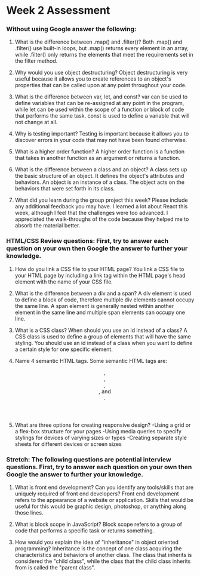 # Week 2 Assessment

### Without using Google answer the following:

1. What is the difference between .map() and .filter()?
    Both .map() and .filter() use built-in loops, but .map() returns every element in an array, while .filter() only returns the elements that meet the requirements set in the filter method.

2. Why would you use object destructuring?
    Object destructuring is very useful because it allows you to create references to an object's properties that can be called upon at any point throughout your code.

3. What is the difference between var, let, and const?
    var can be used to define variables that can be re-assigned at any point in the program, while let can be used within the scope of a function or block of code that performs the same task.  const is used to define a variable that will not change at all.

4. Why is testing important?
    Testing is important because it allows you to discover errors in your code that may not have been found otherwise.

5. What is a higher order function?
    A higher order function is a function that takes in another function as an argument or returns a function.

6. What is the difference between a class and an object?
    A class sets up the basic structure of an object. It defines the object's attributes and behaviors.  An object is an instance of a class. The object acts on the behaviors that were set forth in its class.

7. What did you learn during the group project this week? Please include any additional feedback you may have.
    I learned a lot about React this week, although I feel that the challenges were too advanced. I appreciated the walk-throughs of the code because they helped me to absorb the material better.


### HTML/CSS Review questions: First, try to answer each question on your own then Google the answer to further your knowledge.

1. How do you link a CSS file to your HTML page?
    You link a CSS file to your HTML page by including a link tag within the HTML page's head element with the name of your CSS file.

2. What is the difference between a div and a span?
    A div element is used to define a block of code, therefore multiple div elements cannot occupy the same line. A span element is generally nested within another element in the same line and multiple span elements can occupy one line.

3. What is a CSS class? When should you use an id instead of a class?
    A CSS class is used to define a group of elements that will have the same styling. You should use an id instead of a class when you want to define a certain style for one specific element.

4. Name 4 semantic HTML tags.
    Some semantic HTML tags are: <header>, <footer>, <article>, <section>, and <aside>.

5. What are three options for creating responsive design?
    -Using a grid or a flex-box structure for your pages
    -Using media queries to specify stylings for devices of varying sizes or types
    -Creating separate style sheets for different devices or screen sizes

### Stretch: The following questions are potential interview questions. First, try to answer each question on your own then Google the answer to further your knowledge.

1. What is front end development? Can you identify any tools/skills that are uniquely required of front end developers?
    Front end development refers to the appearance of a website or application. Skills that would be useful for this would be graphic design, photoshop, or anything along those lines.

2. What is block scope in JavaScript?
    Block scope refers to a group of code that performs a specific task or returns something.

3. How would you explain the idea of "inheritance" in object oriented programming?
    Inheritance is the concept of one class acquiring the characteristics and behaviors of another class. The class that inherits is considered the "child class", while the class that the child class inherits from is called the "parent class".
